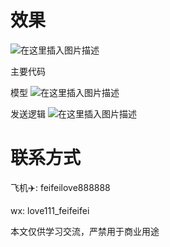 # 效果
![在这里插入图片描述](https://img-blog.csdnimg.cn/20210429103510630.png?x-oss-process=image/watermark,type_ZmFuZ3poZW5naGVpdGk,shadow_10,text_aHR0cHM6Ly9ibG9nLmNzZG4ubmV0L2JpbmJpbjU5NDczODk3Nw==,size_16,color_FFFFFF,t_70)

主要代码

模型
![在这里插入图片描述](https://img-blog.csdnimg.cn/20210429104609840.png?x-oss-process=image/watermark,type_ZmFuZ3poZW5naGVpdGk,shadow_10,text_aHR0cHM6Ly9ibG9nLmNzZG4ubmV0L2JpbmJpbjU5NDczODk3Nw==,size_16,color_FFFFFF,t_70)

发送逻辑
![在这里插入图片描述](https://img-blog.csdnimg.cn/20210429104656372.png?x-oss-process=image/watermark,type_ZmFuZ3poZW5naGVpdGk,shadow_10,text_aHR0cHM6Ly9ibG9nLmNzZG4ubmV0L2JpbmJpbjU5NDczODk3Nw==,size_16,color_FFFFFF,t_70)

# 联系方式
飞机✈️: feifeilove888888

wx: love111_feifeifei

本文仅供学习交流，严禁用于商业用途
